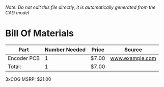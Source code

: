 ###### Note: Do not edit this file directly, it is automatically generated from the CAD model 
# Bill Of Materials 
 |Part|Number Needed|Price|Source| 
 |----|----------|-----|-----|
|Encoder PCB|1|$7.00|www.example.com|
|Total: |1|$7.00| |

 3xCOG MSRP: $21.00